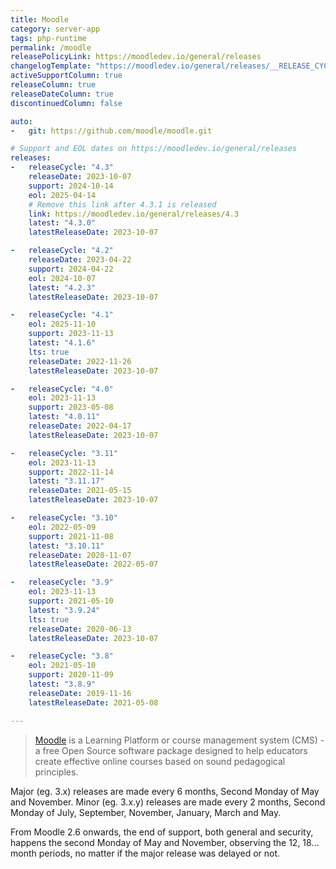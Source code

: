 ```yaml
---
title: Moodle
category: server-app
tags: php-runtime
permalink: /moodle
releasePolicyLink: https://moodledev.io/general/releases
changelogTemplate: "https://moodledev.io/general/releases/__RELEASE_CYCLE__/__LATEST__"
activeSupportColumn: true
releaseColumn: true
releaseDateColumn: true
discontinuedColumn: false

auto:
-   git: https://github.com/moodle/moodle.git

# Support and EOL dates on https://moodledev.io/general/releases
releases:
-   releaseCycle: "4.3"
    releaseDate: 2023-10-07
    support: 2024-10-14
    eol: 2025-04-14
    # Remove this link after 4.3.1 is released
    link: https://moodledev.io/general/releases/4.3
    latest: "4.3.0"
    latestReleaseDate: 2023-10-07

-   releaseCycle: "4.2"
    releaseDate: 2023-04-22
    support: 2024-04-22
    eol: 2024-10-07
    latest: "4.2.3"
    latestReleaseDate: 2023-10-07

-   releaseCycle: "4.1"
    eol: 2025-11-10
    support: 2023-11-13
    latest: "4.1.6"
    lts: true
    releaseDate: 2022-11-26
    latestReleaseDate: 2023-10-07

-   releaseCycle: "4.0"
    eol: 2023-11-13
    support: 2023-05-08
    latest: "4.0.11"
    releaseDate: 2022-04-17
    latestReleaseDate: 2023-10-07

-   releaseCycle: "3.11"
    eol: 2023-11-13
    support: 2022-11-14
    latest: "3.11.17"
    releaseDate: 2021-05-15
    latestReleaseDate: 2023-10-07

-   releaseCycle: "3.10"
    eol: 2022-05-09
    support: 2021-11-08
    latest: "3.10.11"
    releaseDate: 2020-11-07
    latestReleaseDate: 2022-05-07

-   releaseCycle: "3.9"
    eol: 2023-11-13
    support: 2021-05-10
    latest: "3.9.24"
    lts: true
    releaseDate: 2020-06-13
    latestReleaseDate: 2023-10-07

-   releaseCycle: "3.8"
    eol: 2021-05-10
    support: 2020-11-09
    latest: "3.8.9"
    releaseDate: 2019-11-16
    latestReleaseDate: 2021-05-08

---
```


> [Moodle](https://moodle.org/) is a Learning Platform or course management system (CMS) - a free Open Source software package designed to help educators create effective online courses based on sound pedagogical principles.

Major (eg. 3.x) releases are made every 6 months, Second Monday of May and November. Minor (eg. 3.x.y) releases are made every 2 months, Second Monday of July, September, November, January, March and May.

From Moodle 2.6 onwards, the end of support, both general and security, happens the second Monday of May and November, observing the 12, 18... month periods, no matter if the major release was delayed or not.
